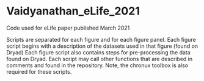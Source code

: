 # Vaidyanathan_eLife_2021
Code used for eLife paper published March 2021

Scripts are separated for each figure and for each figure panel.
Each figure script begins with a description of the datasets used in that figure (found on Dryad)
Each figure script also contains steps for pre-processing the data found on Dryad.
Each script may call other functions that are described in comments and found in the repository.
Note, the chronux toolbox is also required for these scripts.
